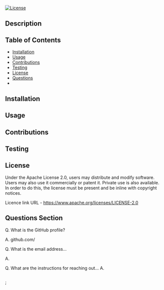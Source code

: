 # 
    
[![License](https://img.shields.io/badge/License-Apache_2.0-blue.svg)](https://opensource.org/licenses/Apache-2.0)


## Description


## Table of Contents
- [Installation](#installation)
- [Usage](#usage)
- [Contributions](#contributions)
- [Testing](#testing)
- [License](#license)
- [Questions](#questions)
- [](#)


## Installation


## Usage


## Contributions


## Testing


## License
Under the Apache License 2.0, users may distribute and modify software. Users may also use it commercially or patent it. Private use is also available. In order to do this, the license must be present and be inline with copyright notices.

Licence link URL - https://www.apache.org/licenses/LICENSE-2.0

## Questions Section

Q. What is the GitHub profile?

A. github.com/

Q. What is the email address...

A. 

Q. What are the instructions for reaching out...
A. 





## 

;



